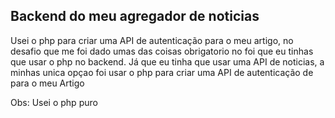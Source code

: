 ## Backend do meu agregador de noticias

Usei o php para criar uma API de autenticação para o meu artigo, no desafio que me foi dado umas das coisas obrigatorio no foi que eu tinhas que usar o php no backend.
Já que eu tinha que usar uma API de noticias, a minhas unica opçao foi usar o php para criar uma API de autenticação de para o meu Artigo

Obs: Usei o php puro
